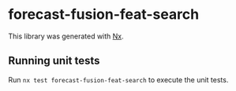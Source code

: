 # forecast-fusion-feat-search

This library was generated with [Nx](https://nx.dev).

## Running unit tests

Run `nx test forecast-fusion-feat-search` to execute the unit tests.
